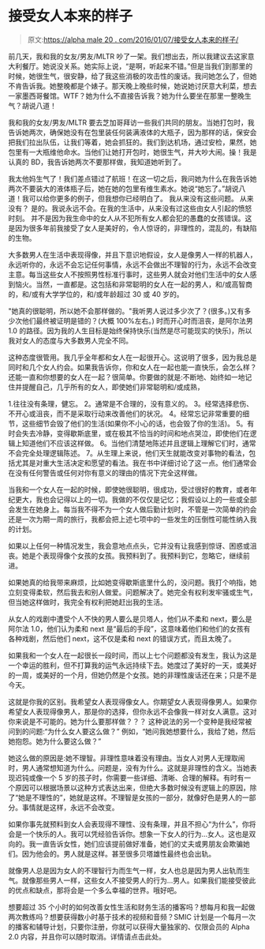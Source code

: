 # 接受女人本来的样子

> 原文:[https://alpha male 20 . com/2016/01/07/接受女人本来的样子/](https://alphamale20.com/2016/01/07/accepting-women-as-they-are/)

前几天，我和我的女友/男友/MLTR 吵了一架。我们想出去，所以我建议去这家意大利餐厅。她说没关系。她实际上说，“是啊，听起来不错。”但是当我们到那里的时候，她很生气，很安静，给了我这些消极的攻击性的废话。我问她怎么了，但她不肯告诉我。她整晚都是个婊子。那天晚上晚些时候，她说她讨厌意大利菜，想去一家墨西哥餐馆。WTF？她为什么不直接告诉我？她为什么要坐在那里一整晚生气？胡说八道！

我和我的女友/男友/MLTR 要去芝加哥拜访一些我们共同的朋友。当她打包时，我告诉她两次，确保她没有在包里装任何装满液体的大瓶子，因为那样的话，保安会把我们拉出队伍，让我们等着，她会抓狂的。我们到达机场，通过安检，果然，她包里有一大瓶维他命水。当他们让她打开包时，她很生气，并大吵大闹。操！我是认真的 BD，我告诉她两次不要那样做，我知道她听到了。

我太他妈生气了！我们差点错过了航班！在这一切之后，我问她为什么在我告诉她两次不要装大的液体瓶子后，她在她的包里有维生素水。她说“她忘了。”胡说八道！我可以给你更多的例子，但我想你已经明白了。
我从来没有这些问题。
从来没有？
是的。我说永远不会。在我的生活中，从来没有过这些由女人引起的愤怒时刻。
并不是因为我生命中的女人从不犯所有女人都会犯的愚蠢的女孩错误。这是因为很多年前我接受了女人是美好的，令人惊讶的，非理性的，混乱的，有缺陷的生物。

大多数男人在生活中表现得像，并且下意识地假设，女人是像男人一样的机器人，永远听你的，永远不会忘记任何事情，永远不会做出不理智的行为，永远不会改变主意。每当这些女人不按照男性标准行事时，这些男人就会对他们生活中的女人感到恼火。当然，一直都是。这包括和非常聪明的女人在一起的男人，和/或高智商的，和/或有大学学位的，和/或年龄超过 30 或 40 岁的。

"她真的很聪明，所以她不会那样做的。"我听男人说过多少次了？(很多。)又有多少次他们最终被证明是错的？(大概 100%左右。)
时而开心时而沮丧，是阿尔法男 1.0 的路径。因为我的人生目标是始终保持快乐(当然是尽可能现实的快乐)，所以我对女人的态度与大多数男人完全不同。

这种态度很管用。我几乎全年都和女人在一起很开心。这说明了很多，因为我总是同时和几个女人约会。如果我告诉你，你和女人在一起也能一直快乐，会怎么样？还能一直和你想要的女人在一起？很简单。你要做的就是:不断地、始终如一地记住并提醒自己，几乎所有的女人，即使她们非常聪明和/或成熟，

1.往往没有条理，健忘。
2。通常是不合理的，没有意义的。
3。经常选择悲伤、不开心或沮丧，而不是采取行动来改善他们的状况。
4。经常忘记非常重要的细节，这些细节会毁了他们的生活(如果你不小心的话，也会毁了你的生活)。
5。有时会失去冷静，变得歇斯底里，或在极其不恰当的时间和地点哭泣，即使他们在逻辑上知道他们不应该这样做。
6。当他们清楚地陈述并且逻辑上理解它们时，通常不会完全处理逻辑陈述。
7。从生理上来说，他们天生就能改变对事物的看法，包括尤其是对重大生活决定和愿望的看法。我在书中详细讨论了这一点。他们通常会在没有任何警告或任何对你有意义的理由的情况下完全这样做。

当我和一个女人在一起的时候，即使她很聪明，很成功，受过很好的教育，或者年纪更大，我也会记得以上的一切。我做的不仅仅是记忆；我假设以上的一些或全部会发生在她身上。每当我不得不为一个女人做后勤计划时，不管是一次简单的约会还是一次为期一周的旅行，我都会把上述七项中的一些发生的压倒性可能性纳入我的计划。

如果以上任何一种情况发生，我会意地点点头，它并没有让我感到惊讶、困惑或沮丧。她是个表现得像个女孩的女孩。我预料到了。我预料到它，忽略它，继续前进。

如果她真的给我带来麻烦，比如她变得歇斯底里什么的，没问题。我打个响指，她立刻变得柔软，然后我去和别人做爱。问题解决了。她完全有权利发牢骚或生气，但当她这样做时，我完全有权利把她赶出我的生活。

从女人的戏剧中遭受个人不快的男人要么是贝塔人，他们从不柔和 next，要么是阿尔法 1.0，他们认为柔和 next 是“最后的手段”，这意味着他们和他们的女孩有各种戏剧，然后他们 next，这不仅是柔和 next 的错误方式，而且太晚了。

如果我和一个女人在一起很长一段时间，而以上七个问题都没有发生，我认为这是一个幸运的胜利，但不打算我的运气永远持续下去。她度过了美好的一天，或美好的一周，或美好的一个月，但她仍然是个女孩。她的非理性废话还在来；只是不是今天。

这就是你我的区别。我希望女人表现得像女人。你期望女人表现得像男人。如果你希望女人表现得像男人，那是你的选择，但你永远不会像我一样对女人满意。这对你来说是不可能的。她为什么要那样做？？？
这种说法的另一个变种是我经常被问到的问题:“为什么女人要这么做？”
例如，“她问我她想要什么，我给了她，然后她抱怨。她为什么要这么做？”

她这么做的原因是:她不理智。非理性意味着没有理由。当女人对男人无理取闹时，男人通常想知道为什么。问题是，没有为什么。这就是非理性的含义。当她表现迟钝或像一个 5 岁的孩子时，你需要一些详细、清晰、合理的解释。有时有一个原因可以根据场景以这种方式表达出来，但绝大多数时候没有逻辑上的原因，除了“她是不理性的”，她就是这样。不理智是女孩的一部分，就像好色是男人的一部分。事情就是这样，永远不会改变。

如果你事先就预料到女人会表现得不理性、没有条理，并且不担心“为什么”，你将会是一个快乐的人。我可以凭经验告诉你。想象一下女人的行为...女人。这也是双向的。我一直告诉女性，她们应该提前做好准备，她们的丈夫或男朋友会欺骗她们。因为他会的。男人就是这样。甚至很多贝塔雄性最终也会出轨。

就像男人总是因为女人的不理智行为而生气一样，女人也总是因为男人出轨而生气。就像那些男人一样，这些女人不接受男人的行为...男人。如果我们能接受彼此的优点和缺点，那将会是一个多么幸福的世界。哦好吧。

想要超过 35 个小时的如何改善女性生活和财务生活的播客吗？想每月和我一起做两次教练吗？想要获得数小时基于技术的视频和音频？SMIC 计划是一个每月一次的播客和辅导计划，只要你注册，你就可以获得大量独家的、仅限会员的 Alpha 2.0 内容，并且你可以随时取消。详情请点击此处。